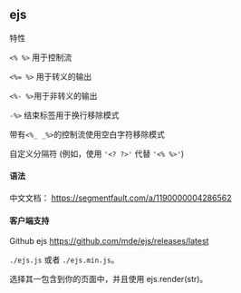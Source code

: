 ## ejs

特性

`<% %>` 用于控制流

`<%= %>` 用于转义的输出

`<%- %>`用于非转义的输出

`-%>` 结束标签用于换行移除模式

带有`<%_ _%>`的控制流使用空白字符移除模式

自定义分隔符 (例如，使用 `'<? ?>'` 代替 `'<% %>'`)

#### 语法
中文文档：
https://segmentfault.com/a/1190000004286562

#### 客户端支持

Github ejs https://github.com/mde/ejs/releases/latest

`./ejs.js` 或者 `./ejs.min.js`。

选择其一包含到你的页面中，并且使用 ejs.render(str)。
